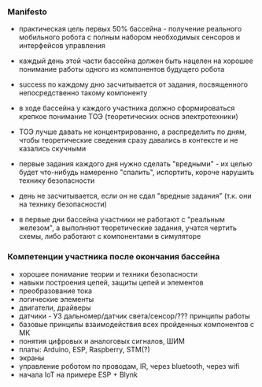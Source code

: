 ### Manifesto

- практическая цель первых 50% бассейна - получение реального мобильного робота с полным набором необходимых сенсоров и интерфейсов управления
- каждый день этой части бассейна должен быть нацелен на хорошее понимание работы одного из компонентов будущего робота
- success по каждому дню засчитывается от задания, посвященного непосредственно такому компоненту

- в ходе бассейна у каждого участника должно сформироваться крепкое понимание ТОЭ (теоретических основ электротехники)
- ТОЭ лучше давать не концентрированно, а распределить по дням, чтобы теоретические сведения сразу давались в контексте и не казались скучными

- первые задания каждого дня нужно сделать "вредными" - их целью будет что-нибудь намеренно "спалить", испортить, короче нарушить технику безопасности
- день не засчитывается, если он не сдал "вредные задания" (т.к. они на технику безопасности)

- в первые дни бассейна участники не работают с "реальным железом", а выполняют теоретические задания, учатся чертить схемы, либо работают с компонентами в симуляторе

### Компетенции участника после окончания бассейна

- хорошее понимание теории и техники безопасности
- навыки построения цепей, защиты цепей и элементов
- преобразование тока
- логические элементы
- двигатели, драйверы
- датчики - УЗ дальномер/датчик света/сенсор/??? принципы работы 
- базовые принципы взаимодействия всех пройденных компонентов с МК
- понятия цифровых и аналоговых сигналов, ШИМ
- платы: Arduino, ESP, Raspberry, STM(?)
- экраны
- управление роботом по проводам, IR, через bluetooth, через wifi
- начала IoT на примере ESP + Blynk

